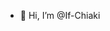 - 👋 Hi, I’m @If-Chiaki

<!---
If-Chiaki/If-Chiaki is a ✨ special ✨ repository because its `README.md` (this file) appears on your GitHub profile.
You can click the Preview link to take a look at your changes.
--->
